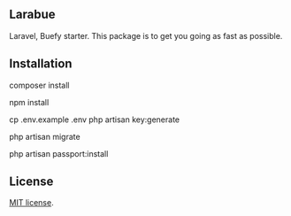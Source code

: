 ## Larabue

Laravel, Buefy starter. This package is to get you going as fast as possible. 

## Installation

composer install

npm install

cp .env.example .env
php artisan key:generate

php artisan migrate

php artisan passport:install

## License

[MIT license](https://opensource.org/licenses/MIT).

